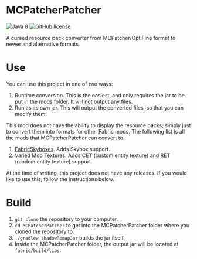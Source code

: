 # MCPatcherPatcher

![Java 8](https://img.shields.io/badge/language-Java%208-9B599A.svg?style=flat-square)
[![GitHub license](https://img.shields.io/github/license/LambdAurora/MCPatcherPatcher?style=flat-square)](https://raw.githubusercontent.com/LambdAurora/MCPatcherPatcher/master/LICENSE)

A cursed resource pack converter from MCPatcher/OptiFine format to newer and alternative formats.

# Use

You can use this project in one of two ways:
1. Runtime conversion.  This is the easiest, and only requires the jar to be put in the mods folder.  It will not output any files.
2. Run as its own jar.  This will output the converted files, so that you can modify them.

This mod does not have the ability to display the resource packs, simply just to convert them into formats for other Fabric mods.
The following list is all the mods that MCPatcherPatcher can convert to.
1. [FabricSkyboxes](https://www.curseforge.com/minecraft/mc-mods/fabricskyboxes).  Adds Skybox support.
2. [Varied Mob Textures](https://www.curseforge.com/minecraft/mc-mods/varied-mob-textures).  Adds CET (custom entity texture) and RET (random entity texture) support.

At the time of writing, this project does not have any releases.  If you would like to use this, follow the instructions below.

# Build

1. `git clone` the repository to your computer.
2. `cd MCPatcherPatcher` to get into the MCPatcherPatcher folder where you cloned the repository to.
3. `./gradlew shadowRemapJar` builds the jar itself.
4. Inside the MCPatcherPatcher folder, the output jar will be located at `fabric/build/libs`.